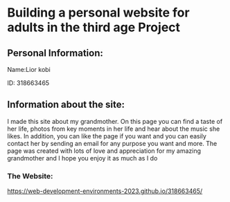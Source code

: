# Building a personal website for adults in the third age Project

## Personal Information:
Name:Lior kobi

ID: 318663465

## Information about the site:
I made this site about my grandmother. On this page you can find a taste of her life, photos from key moments in her life and hear about the music she likes. In addition, you can like the page if you want and you can easily contact her by sending an email for any purpose you want and more.
The page was created with lots of love and appreciation for my amazing grandmother and I hope you enjoy it as much as I do

### The Website:
https://web-development-environments-2023.github.io/318663465/
